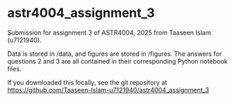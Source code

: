 # astr4004_assignment_3
Submission for assignment 3 of ASTR4004, 2025 from Taaseen Islam (u7121940).

Data is stored in /data, and figures are stored in /figures. 
The answers for questions 2 and 3 are all contained in their corresponding
Python notebook files.

If you downloaded this locally, see the git repository at https://github.com/Taaseen-Islam-u7121940/astr4004_assignment_3

